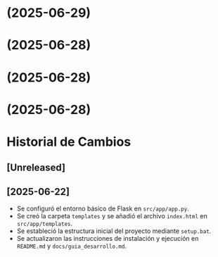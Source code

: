 #  (2025-06-29)



#  (2025-06-28)



# [](https://github.com/jespinozaGit/ProyectoMigracionSQL/compare/v0.1.0...v) (2025-06-28)



# [](https://github.com/jespinozaGit/ProyectoMigracionSQL/compare/v0.1.0...v) (2025-06-28)



# Historial de Cambios

## [Unreleased]

## [2025-06-22]
- Se configuró el entorno básico de Flask en `src/app/app.py`.
- Se creó la carpeta `templates` y se añadió el archivo `index.html` en `src/app/templates`.
- Se estableció la estructura inicial del proyecto mediante `setup.bat`.
- Se actualizaron las instrucciones de instalación y ejecución en `README.md` y `docs/guia_desarrollo.md`.